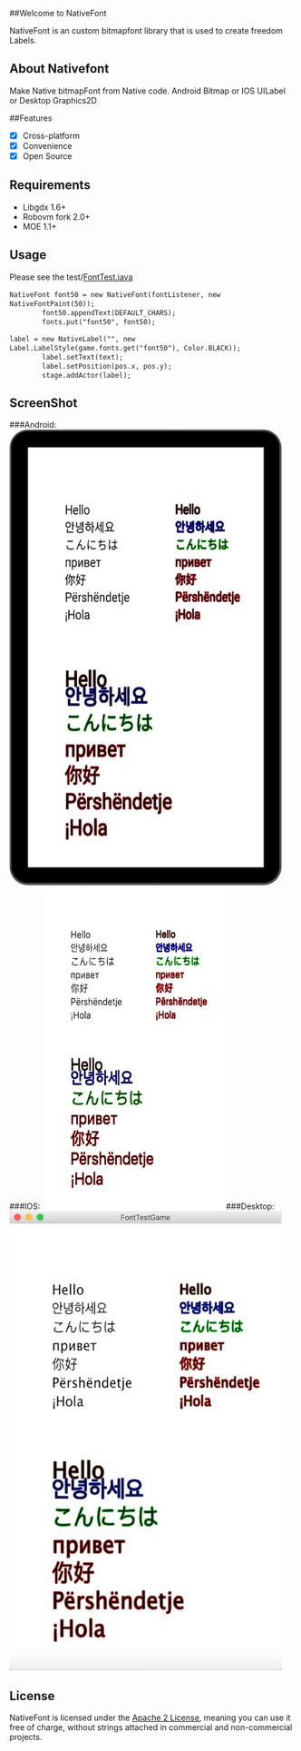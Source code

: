 ##Welcome to NativeFont

NativeFont is an custom bitmapfont library that is used to create freedom Labels.

## About Nativefont

Make Native bitmapFont from Native code. Android Bitmap or IOS UILabel or Desktop Graphics2D

##Features

- [x] Cross-platform
- [x] Convenience
- [x] Open Source

## Requirements

* Libgdx 1.6+
* Robovm fork 2.0+
* MOE 1.1+

## Usage

Please see the test/[FontTest.java](core/src/net/mwplay/nativefont/test/FontTest.java)
```
NativeFont font50 = new NativeFont(fontListener, new NativeFontPaint(50));
        font50.appendText(DEFAULT_CHARS);
        fonts.put("font50", font50);
```
```
label = new NativeLabel("", new Label.LabelStyle(game.fonts.get("font50"), Color.BLACK));
        label.setText(text);
        label.setPosition(pos.x, pos.y);
        stage.addActor(label);
```

## ScreenShot

###Android:
![Android](doc/android.jpg)
###IOS:
![IOS](doc/ios.jpg)
###Desktop:
![Desktop](doc/desktop.jpg)

## License

NativeFont is licensed under the [Apache 2 License](http://www.apache.org/licenses/LICENSE-2.0.html), meaning you can use it free of charge, without strings attached in commercial and non-commercial projects. 
